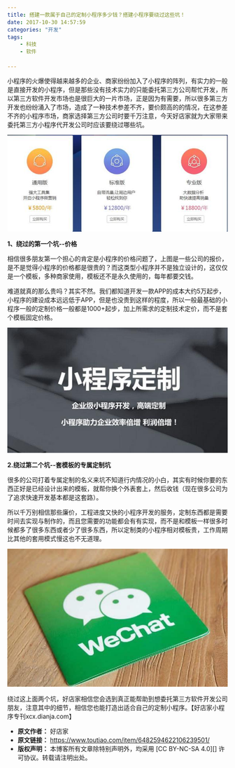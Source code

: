 ```yaml
---
title: 搭建一款属于自己的定制小程序多少钱？搭建小程序要绕过这些坑！
date: 2017-10-30 14:57:59
categories: "开发"
tags:
	- 科技
	- 软件

---
```


小程序的火爆使得越来越多的企业、商家纷纷加入了小程序的阵列，有实力的一般是直接开发的小程序，但是那些没有技术实力的只能委托第三方公司帮忙开发，所以第三方软件开发市场也是很巨大的一片市场，正是因为有需要，所以很多第三方开发也纷纷涌入了市场，造成了一种技术参差不齐，要价颇高的的情况，在这参差不齐的小程序市场，商家选择第三方公司时要千万注意，今天好店家就为大家带来委托第三方小程序代开发公司时应该要绕过哪些坑。

![搭建一款属于自己的定制小程序多少钱？搭建小程序要绕过这些坑！][NUBI-NIRJ-YZ6F.jpg]

**1、绕过的第一个坑--价格**

相信很多朋友第一个担心的肯定是小程序的价格问题了，上图是一些公司的报价，是不是觉得小程序的价格都是很贵的？而这类型小程序并不是独立设计的，这仅仅是一个模板，多种商家使用，模板还不是永久使用的，每年都要交钱。

难道就真的那么贵吗？其实不然。我们都知道开发一款APP的成本大约5万起步，小程序的建设成本远远低于APP，但是也没贵到这样的程度，所以一般最基础的小程序一般的定制价格一般都是1000+起步，加上所需求的定制技术定价，而不是套个模板固定价格。

![搭建一款属于自己的定制小程序多少钱？搭建小程序要绕过这些坑！][QAYJ-U3AY-MNU3.jpg]

**2.绕过第二个坑--套模板的专属定制坑**

很多的公司打着专属定制的名义来坑不知道行内情况的小白，其实有时候你要的东西正好是已经设计出来的模板，就帮你换个外表套上，然后收钱（现在很多公司为了追求快速开发基本都是这套路）。

所以千万别相信那些廉价，工程进度又快的小程序开发的服务，定制东西都是需要时间去实现与制作的，而且您需要的功能都会有有实现，而不是和模板一样很多时候都多了很多东西或者少了很多东西，所以定制类的小程序相对模板贵，工作周期比其他的套用模式慢这也不无道理。

![搭建一款属于自己的定制小程序多少钱？搭建小程序要绕过这些坑！][6BNN-ARQF-6VAR.jpg]

绕过这上面两个坑，好店家相信您会选到真正能帮助到想委托第三方软件开发公司朋友，注意其中的细节，相信您也能打造出适合自己的定制小程序。【好店家小程序专刊xcx.dianja.com】


[NUBI-NIRJ-YZ6F.jpg]: static/resources/crawler/NUBI-NIRJ-YZ6F.jpg
[QAYJ-U3AY-MNU3.jpg]: static/resources/crawler/QAYJ-U3AY-MNU3.jpg
[6BNN-ARQF-6VAR.jpg]: static/resources/crawler/6BNN-ARQF-6VAR.jpg
 *  **原文作者：** 好店家
 *  **原文链接：** https://www.toutiao.com/item/6482594622106239501/
 *  **版权声明：** 本博客所有文章除特别声明外，均采用 [CC BY-NC-SA 4.0][] 许可协议。转载请注明出处。
